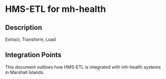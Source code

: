 # HMS-ETL for mh-health

## Description

Extract, Transform, Load

## Integration Points

This document outlines how HMS-ETL is integrated with mh-health systems in Marshall Islands.
